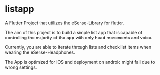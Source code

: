 # listapp

A Flutter Project that utilizes the eSense-Library for flutter.

The aim of this project is to build a simple list app
that is capable of controlling the majority of the app 
with only head movements and voice.

Currently, you are able to iterate through lists and check list items when wearing the eSense-Headphones.

The App is optimized for iOS and deployment on android might fail due to wrong settings.

